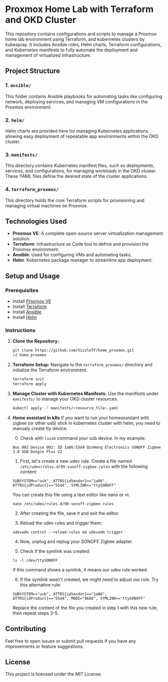 # Proxmox Home Lab with Terraform and OKD Cluster

This repository contains configurations and scripts to manage a Proxmox home lab environment using Terraform, and kubernetes clusters by kubespray. It includes Ansible roles, Helm charts, Terraform configurations, and Kubernetes manifests to fully automate the deployment and management of virtualized infrastructure.

## Project Structure

### 1. `ansible/`
This folder contains Ansible playbooks for automating tasks like configuring network, deploying services, and managing VM configurations in the Proxmox environment.

### 2. `helm/`
Helm charts are provided here for managing Kubernetes applications, allowing easy deployment of repeatable app environments within the OKD cluster.

### 3. `manifests/`
This directory contains Kubernetes manifest files, such as deployments, services, and configurations, for managing workloads in the OKD cluster. These YAML files define the desired state of the cluster applications.

### 4. `terraform_proxmox/`
This directory holds the core Terraform scripts for provisioning and managing virtual machines on Proxmox.

## Technologies Used
- **Proxmox VE**: A complete open-source server virtualization management solution.
- **Terraform**: Infrastructure as Code tool to define and provision the Proxmox environment.
- **Ansible**: Used for configuring VMs and automating tasks.
- **Helm**: Kubernetes package manager to streamline app deployment.

## Setup and Usage

### Prerequisites
- Install [Proxmox VE](https://www.proxmox.com/en/proxmox-ve)
- Install [Terraform](https://www.terraform.io/)
- Install [Ansible](https://docs.ansible.com/ansible/latest/installation_guide/intro_installation.html)
- Install [Helm](https://helm.sh/docs/intro/install/)

### Instructions

1. **Clone the Repository:**
    ```bash
    git clone https://github.com/VizzleTF/home_proxmox.git
    cd home_proxmox
    ```

2. **Terraform Setup:**
   Navigate to the `terraform_proxmox/` directory and initialize the Terraform environment.
    ```bash
    terraform init
    terraform apply
    ```

3. **Manage Cluster with Kubernetes Manifests:**
   Use the manifests under `manifests/` to manage your OKD cluster resources.
    ```bash
    kubectl apply -f manifests/<resource_file>.yaml
    ```

4. **Home assistant in k8s**
    If you want to run your homeassistant with zigbee (or other usb) stick in kubernetes cluster with helm, you need to manualy create tty device:

    0. Check with `lsusb` command your usb device. In my example:

    ```
    Bus 002 Device 002: ID 1a86:55d4 QinHeng Electronics SONOFF Zigbee 3.0 USB Dongle Plus V2
    ```   

    1. First, let's create a new udev rule. Create a file named `/etc/udev/rules.d/99-sonoff-zigbee.rules` with the following content:

    ```
    SUBSYSTEM=="usb", ATTRS{idVendor}=="1a86", ATTRS{idProduct}=="55d4", SYMLINK+="ttySONOFF"
    ```

    You can create this file using a text editor like nano or vi:

    ```
    nano /etc/udev/rules.d/99-sonoff-zigbee.rules
    ```

    2. After creating the file, save it and exit the editor.

    3. Reload the udev rules and trigger them:

    ```
    udevadm control --reload-rules && udevadm trigger
    ```

    4. Now, unplug and replug your SONOFF Zigbee adapter.

    5. Check if the symlink was created:

    ```
    ls -l /dev/ttySONOFF
    ```

    If this command shows a symlink, it means our udev rule worked.

    6. If the symlink wasn't created, we might need to adjust our rule. Try this alternative rule:

    ```
    SUBSYSTEM=="usb", ATTRS{idVendor}=="1a86", ATTRS{idProduct}=="55d4", MODE="0666", SYMLINK+="ttySONOFF"
    ```

    Replace the content of the file you created in step 1 with this new rule, then repeat steps 3-5.

## Contributing
Feel free to open issues or submit pull requests if you have any improvements or feature suggestions.

## License
This project is licensed under the MIT License.